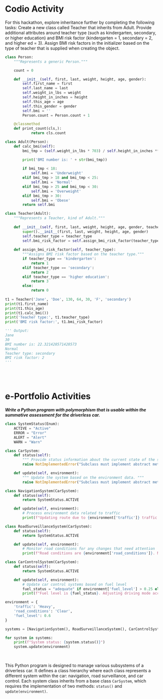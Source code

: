 # Codio Activity

For this hackathon, explore inheritance further by completing the following tasks:
Create a new class called Teacher that inherits from Adult. Provide additional attributes around teacher type (such as kindergarten, secondary, or higher education) and BMI risk factor (kindergarten = 1, secondary = 2, and higher ed = 3). Assign BMI risk factors in the initializer based on the type of teacher that is supplied when creating the object.
</br>

```python
class Person:
    """Represents a generic Person."""

    count = 0

    def __init__(self, first, last, weight, height, age, gender):
        self.first_name = first
        self.last_name = last
        self.weight_in_lbs = weight
        self.height_in_inches = height
        self.this_age = age
        self.this_gender = gender
        self.bmi = ''
        Person.count = Person.count + 1

    @classmethod
    def print_count(cls,):
            return cls.count

class Adult(Person):
    def calc_bmi(self):
        bmi_tmp = (self.weight_in_lbs * 703) / self.height_in_inches ** 2

        print('BMI number is: ' + str(bmi_tmp))
        
        if bmi_tmp < 18:
            self.bmi = 'Underweight'
        elif bmi_tmp > 18 and bmi_tmp < 25:
            self.bmi = 'Normal'
        elif bmi_tmp > 25 and bmi_tmp < 30:
            self.bmi = 'Overweight'
        elif bmi_tmp > 30:
            self.bmi = 'Obese'
        return self.bmi

class Teacher(Adult):
    """Represents a Teacher, kind of Adult."""
    
    def __init__(self, first, last, weight, height, age, gender, teacher_type):
        super().__init__(first, last, weight, height, age, gender)
        self.teacher_type = teacher_type
        self.bmi_risk_factor = self.assign_bmi_risk_factor(teacher_type)
        
    def assign_bmi_risk_factor(self, teacher_type):
        """Assigns BMI risk factor based on the teacher type."""
        if teacher_type == 'kindergarten':
            return 1
        elif teacher_type == 'secondary':
            return 2
        elif teacher_type == 'higher education':
            return 3
        else:
            return 0 
  
t1 = Teacher('Jane', 'Doe', 130, 64, 30, 'F', 'secondary')
print(t1.first_name)
print(t1.this_age)
print(t1.calc_bmi())
print('Teacher type:', t1.teacher_type)
print('BMI risk factor:', t1.bmi_risk_factor)

''' Output:
Jane
30
BMI number is: 22.321428571428573
Normal
Teacher type: secondary
BMI risk factor: 2
'''
```
</br>
</br>


# e-Portfolio Activities

___Write a Python program with polymorphism that is usable within the summative assessment for the driverless car.___
</br>

```python
class SystemStatus(Enum):
    ACTIVE = "Active"
    ERROR = "Error"
    ALERT = "Alert"
    WARN = "Warn"

class CarSystem:
    def status(self):
        """ Provide status information about the current state of the system. """
        raise NotImplementedError("Subclass must implement abstract method")

    def update(self, environment):
        """ Update the system based on the environment data. """
        raise NotImplementedError("Subclass must implement abstract method")

class NavigationSystem(CarSystem):
    def status(self):
        return SystemStatus.ACTIVE

    def update(self, environment):
        # Process environment data related to traffic
        print(f"Updating route due to {environment['traffic']} traffic.")

class RoadSurveillanceSystem(CarSystem):
    def status(self):
        return SystemStatus.ACTIVE

    def update(self, environment):
        # Monitor road conditions for any changes that need attention
        print(f"Road conditions are {environment['road_conditions']}. No new obstacles detected.")

class CarControlSystem(CarSystem):
    def status(self):
        return SystemStatus.ACTIVE

    def update(self, environment):
        # Update car control systems based on fuel level
        fuel_status = "adequate" if environment['fuel_level'] > 0.25 else "low"
        print(f"Fuel level is {fuel_status}. Adjusting driving mode accordingly.")

environment = {
    'traffic': 'Heavy',
    'road_conditions': 'Clear',
    'fuel_level': 0.6
}

systems = [NavigationSystem(), RoadSurveillanceSystem(), CarControlSystem()]

for system in systems:
    print(f"System status: {system.status()}")
    system.update(environment)
```
</br>

This Python program is designed to manage various subsystems of a driverless car. It defines a class hierarchy where each class represents a different system within the car: navigation, road surveillance, and car control. Each system class inherits from a base class `CarSystem`, which requires the implementation of two methods: `status()` and `update(environment)`.
